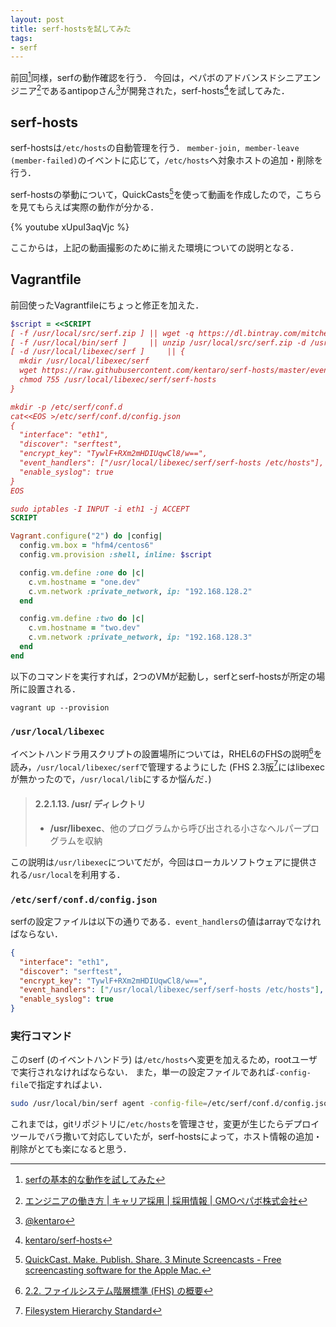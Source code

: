 ```yaml
---
layout: post
title: serf-hostsを試してみた
tags:
- serf
---
```

前回[^1]同様，serfの動作確認を行う．
今回は，ペパボのアドバンスドシニアエンジニア[^2]であるantipopさん[^3]が開発された，serf-hosts[^4]を試してみた．

## serf-hosts

serf-hostsは`/etc/hosts`の自動管理を行う．
`member-join, member-leave (member-failed)`のイベントに応じて，`/etc/hosts`へ対象ホストの追加・削除を行う．

serf-hostsの挙動について，QuickCasts[^5]を使って動画を作成したので，こちらを見てもらえば実際の動作が分かる．

{% youtube xUpuI3aqVjc %}

ここからは，上記の動画撮影のために揃えた環境についての説明となる．

## Vagrantfile

前回使ったVagrantfileにちょっと修正を加えた．

```rb
$script = <<SCRIPT
[ -f /usr/local/src/serf.zip ] || wget -q https://dl.bintray.com/mitchellh/serf/0.6.3_linux_amd64.zip -O /usr/local/src/serf.zip
[ -f /usr/local/bin/serf ]     || unzip /usr/local/src/serf.zip -d /usr/local/bin
[ -d /usr/local/libexec/serf ]     || {
  mkdir /usr/local/libexec/serf
  wget https://raw.githubusercontent.com/kentaro/serf-hosts/master/event_handler.pl -O /usr/local/libexec/serf/serf-hosts
  chmod 755 /usr/local/libexec/serf/serf-hosts
}

mkdir -p /etc/serf/conf.d
cat<<EOS >/etc/serf/conf.d/config.json
{
  "interface": "eth1",
  "discover": "serftest",
  "encrypt_key": "TywlF+RXm2mHDIUqwCl8/w==",
  "event_handlers": ["/usr/local/libexec/serf/serf-hosts /etc/hosts"],
  "enable_syslog": true
}
EOS

sudo iptables -I INPUT -i eth1 -j ACCEPT
SCRIPT

Vagrant.configure("2") do |config|
  config.vm.box = "hfm4/centos6"
  config.vm.provision :shell, inline: $script

  config.vm.define :one do |c|
    c.vm.hostname = "one.dev"
    c.vm.network :private_network, ip: "192.168.128.2"
  end

  config.vm.define :two do |c|
    c.vm.hostname = "two.dev"
    c.vm.network :private_network, ip: "192.168.128.3"
  end
end
```

以下のコマンドを実行すれば，2つのVMが起動し，serfとserf-hostsが所定の場所に設置される．

```
vagrant up --provision
```

### `/usr/local/libexec`

イベントハンドラ用スクリプトの設置場所については，RHEL6のFHSの説明[^6]を読み，`/usr/local/libexec/serf`で管理するようにした
(FHS 2.3版[^7]にはlibexecが無かったので，`/usr/local/lib`にするか悩んだ．)

> #### 2.2.1.13. /usr/ ディレクトリ
> - __/usr/libexec__、他のプログラムから呼び出される小さなヘルパープログラムを収納

この説明は`/usr/libexec`についてだが，今回はローカルソフトウェアに提供される`/usr/local`を利用する．

### `/etc/serf/conf.d/config.json`

serfの設定ファイルは以下の通りである．`event_handlers`の値はarrayでなければならない．

```json
{
  "interface": "eth1",
  "discover": "serftest",
  "encrypt_key": "TywlF+RXm2mHDIUqwCl8/w==",
  "event_handlers": ["/usr/local/libexec/serf/serf-hosts /etc/hosts"],
  "enable_syslog": true
}
```

### 実行コマンド

このserf (のイベントハンドラ) は`/etc/hosts`へ変更を加えるため，rootユーザで実行されなければならない．
また，単一の設定ファイルであれば`-config-file`で指定すればよい．

```sh
sudo /usr/local/bin/serf agent -config-file=/etc/serf/conf.d/config.json
```

これまでは，gitリポジトリに`/etc/hosts`を管理させ，変更が生じたらデプロイツールでバラ撒いて対応していたが，serf-hostsによって，ホスト情報の追加・削除がとても楽になると思う．

[^1]: [serfの基本的な動作を試してみた](/2014/07/23/try-serf-clustering/)
[^2]: [エンジニアの働き方 | キャリア採用 | 採用情報 | GMOペパボ株式会社](http://pepabo.com/recruit/career/engineer/)
[^3]: [@kentaro](https://twitter.com/kentaro)
[^4]: [kentaro/serf-hosts](https://github.com/kentaro/serf-hosts)
[^5]: [QuickCast. Make. Publish. Share. 3 Minute Screencasts - Free screencasting software for the Apple Mac.](http://quickcast.io/)
[^6]: [2.2. ファイルシステム階層標準 (FHS) の概要](https://access.redhat.com/documentation/ja-JP/Red_Hat_Enterprise_Linux/6/html/Storage_Administration_Guide/s1-filesystem-fhs.html)
[^7]: [Filesystem Hierarchy Standard](http://www.pathname.com/fhs/pub/fhs-2.3.html)
